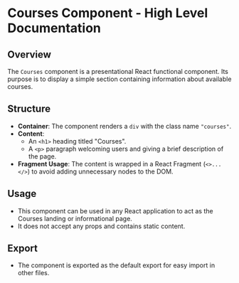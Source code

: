# Courses Component - High Level Documentation

## Overview
The `Courses` component is a presentational React functional component. Its purpose is to display a simple section containing information about available courses.

## Structure
- **Container**: The component renders a `div` with the class name `"courses"`.
- **Content**:
  - An `<h1>` heading titled "Courses".
  - A `<p>` paragraph welcoming users and giving a brief description of the page.
- **Fragment Usage**: The content is wrapped in a React Fragment (`<>...</>`) to avoid adding unnecessary nodes to the DOM.

## Usage
- This component can be used in any React application to act as the Courses landing or informational page.
- It does not accept any props and contains static content.

## Export
- The component is exported as the default export for easy import in other files.
